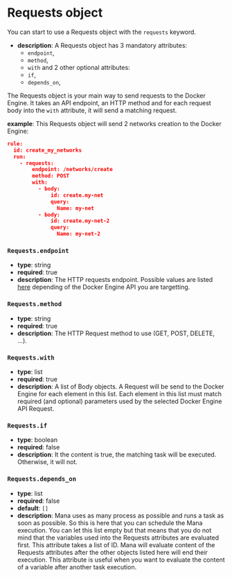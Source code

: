 # Requests object

You can start to use a Requests object with the `requests` keyword.

- **description**: A Requests object has 3 mandatory attributes:
    - `endpoint`,
    - `method`,
    - `with`
and 2 other optional attributes:
    - `if`,
    - `depends_on`,

The Requests object is your main way to send requests to the Docker Engine. It takes an API endpoint, an HTTP method and for each request body into the `with` attribute, it will send a matching request.

**example**:
This Requests object will send 2 networks creation to the Docker Engine:
```json
rule:
  id: create_my_networks
  run:
    - requests:
        endpoint: /networks/create
        method: POST
        with:
          - body:
              id: create.my-net
              query:
                Name: my-net
          - body:
              id: create.my-net-2
              query:
                Name: my-net-2
```


### `Requests.endpoint`

- **type**: string
- **required**: true
- **description**: The HTTP requests endpoint. Possible values are listed [here](https://docs.docker.com/engine/api/latest) depending of the Docker Engine API you are targetting.

### `Requests.method`

- **type**: string
- **required**: true
- **description**: The HTTP Request method to use (GET, POST, DELETE, ...).

### `Requests.with`

- **type**: list
- **required**: true
- **description**: A list of Body objects. A Request will be send to the Docker Engine for each element in this list. Each element in this list must match required (and optional) parameters used by the selected Docker Engine API Request.

### `Requests.if`

- **type**: boolean
- **required**: false
- **description**: It the content is true, the matching task will be executed. Otherwise, it will not.

### `Requests.depends_on`

- **type**: list
- **required**: false
- **default**: `[]`
- **description**: Mana uses as many process as possible and runs a task as soon as possible. So this is here that you can schedule the Mana execution. You can let this list empty but that means that you do not mind that the variables used into the Requests attributes are evaluated first. This attribute takes a list of ID. Mana will evaluate content of the Requests attributes after the other objects listed here will end their execution. This attribute is useful when you want to evaluate the content of a variable after another task execution.
